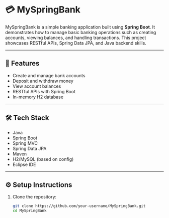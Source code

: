 # 💳 MySpringBank

MySpringBank is a simple banking application built using **Spring Boot**. It demonstrates how to manage basic banking operations such as creating accounts, viewing balances, and handling transactions. This project showcases RESTful APIs, Spring Data JPA, and Java backend skills.

---

## 🚀 Features

- Create and manage bank accounts
- Deposit and withdraw money
- View account balances
- RESTful APIs with Spring Boot
- In-memory H2 database 

---

## 🛠️ Tech Stack

- Java
- Spring Boot
- Spring MVC
- Spring Data JPA
- Maven
- H2/MySQL (based on config)
- Eclipse IDE 

---

## ⚙️ Setup Instructions

1. Clone the repository:
   ```bash
   git clone https://github.com/your-username/MySpringBank.git
   cd MySpringBank
